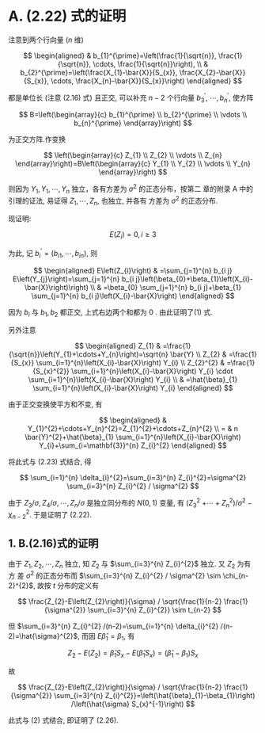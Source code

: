 # A. (2.22) 式的证明 

注意到两个行向量 $(n$ 维)

$$
\begin{aligned}
& b_{1}^{\prime}=\left(\frac{1}{\sqrt{n}}, \frac{1}{\sqrt{n}}, \cdots, \frac{1}{\sqrt{n}}\right), \\
& b_{2}^{\prime}=\left(\frac{X_{1}-\bar{X}}{S_{x}}, \frac{X_{2}-\bar{X}}{S_{x}}, \cdots, \frac{X_{n}-\bar{X}}{S_{x}}\right)
\end{aligned}
$$

都是单位长 (注意 (2.16) 式) 且正交, 可以补充 $n-2$ 个行向量 $b_{3}^{\prime}$, $\cdots, b_{n}^{\prime}$, 使方阵

$$
B=\left(\begin{array}{c}
b_{1}^{\prime} \\
b_{2}^{\prime} \\
\vdots \\
b_{n}^{\prime}
\end{array}\right)
$$

为正交方阵.作变换

$$
\left(\begin{array}{c}
Z_{1} \\
Z_{2} \\
\vdots \\
Z_{n}
\end{array}\right)=B\left(\begin{array}{c}
Y_{1} \\
Y_{2} \\
\vdots \\
Y_{n}
\end{array}\right)
$$

则因为 $Y_{1}, Y_{1}, \cdots, Y_{n}$ 独立，各有方差为 $\sigma^{2}$ 的正态分布，按第二 章的附录 A 中的引理的证法, 易证得 $Z_{1}, \cdots, Z_{n}$, 也独立, 并各有 方差为 $\sigma^{2}$ 的正态分布.

现证明:

$$
E\left(Z_{i}\right)=0, i \geqslant 3
$$

为此, 记 $b_{i}^{\prime}=\left(b_{i 1}, \cdots, b_{i n}\right)$, 则

$$
\begin{aligned}
E\left(Z_{i}\right) & =\sum_{j=1}^{n} b_{i j} E\left(Y_{j}\right)=\sum_{j=1}^{n} b_{i j}\left(\beta_{0}+\beta_{1}\left(X_{i}-\bar{X}\right)\right) \\
& =\beta_{0} \sum_{j=1}^{n} b_{i j}+\beta_{1} \sum_{j=1}^{n} b_{i j}\left(X_{i}-\bar{X}\right)
\end{aligned}
$$

因为 $b_{i}$ 与 $b_{1}, b_{2}$ 都正交, 上式右边两个和都为 0 . 由此证明了(1) 式.

另外注意

$$
\begin{aligned}
Z_{1} & =\frac{1}{\sqrt{n}}\left(Y_{1}+\cdots+Y_{n}\right)=\sqrt{n} \bar{Y} \\
Z_{2} & =\frac{1}{S_{x}} \sum_{i=1}^{n}\left(X_{i}-\bar{X}\right) Y_{i} \\
Z_{2}^{2} & =\frac{1}{S_{x}^{2}} \sum_{i=1}^{n}\left(X_{i}-\bar{X}\right) Y_{i} \cdot \sum_{i=1}^{n}\left(X_{i}-\bar{X}\right) Y_{i} \\
& =\hat{\beta}_{1} \sum_{i=1}^{n}\left(X_{i}-\bar{X}\right) Y_{i}
\end{aligned}
$$

由于正交变换使平方和不变, 有

$$
\begin{aligned}
& Y_{1}^{2}+\cdots+Y_{n}^{2}=Z_{1}^{2}+\cdots+Z_{n}^{2} \\
= & n \bar{Y}^{2}+\hat{\beta}_{1} \sum_{i=1}^{n}\left(X_{i}-\bar{X}\right) Y_{i}+\sum_{i=\mathbf{3}}^{n} Z_{i}^{2}
\end{aligned}
$$

将此式与 (2.23) 式结合, 得

$$
\sum_{i=1}^{n} \delta_{i}^{2}=\sum_{i=3}^{n} Z_{i}^{2}=\sigma^{2} \sum_{i=3}^{n} Z_{i}^{2} / \sigma^{2}
$$

由于 $Z_{3} / \sigma, Z_{4} / \sigma, \cdots, Z_{n} / \sigma$ 是独立同分布的 $N(0,1)$ 变量, 有 $\left(Z_{3}^{2}\right.$ $\left.+\cdots+Z_{n}^{2}\right) / \sigma^{2}-\chi_{n-2}^{2}$. 于是证明了 $(2.22)$.

## 1. B.(2.16)式的证明

由于 $Z_{1}, Z_{2}, \cdots, Z_{n}$ 独立, 知 $Z_{2}$ 与 $\sum_{i=3}^{n} Z_{i}^{2}$ 独立. 又 $Z_{2}$ 为有方 差 $\sigma^{2}$ 的正态分布而 $\sum_{i=3}^{n} Z_{i}^{2} / \sigma^{2} \sim \chi_{n-2}^{2}$, 故按 $t$ 分布的定义有

$$
\frac{Z_{2}-E\left(Z_{2}\right)}{\sigma} / \sqrt{\frac{1}{n-2} \frac{1}{\sigma^{2}} \sum_{i=3}^{n} Z_{i}^{2}} \sim t_{n-2}
$$

但 $\sum_{i=3}^{n} Z_{i}^{2} /(n-2)=\sum_{i=1}^{n} \delta_{i}^{2} /(n-2)=\hat{\sigma}^{2}$, 而因 $E \hat{\beta}_{1}=\beta_{1}$, 有

$$
Z_{2}-E\left(Z_{2}\right)=\hat{\beta}_{1} S_{x}-E\left(\hat{\beta}_{1} S_{x}\right)=\left(\hat{\beta}_{1}-\beta_{1}\right) S_{x}
$$

故

$$
\frac{Z_{2}-E\left(Z_{2}\right)}{\sigma} / \sqrt{\frac{1}{n-2} \frac{1}{\sigma^{2}} \sum_{i=3}^{n} Z_{i}^{2}}=\left(\hat{\beta}_{1}-\beta_{1}\right) /\left(\hat{\sigma} S_{x}^{-1}\right)
$$

此式与 (2) 式结合, 即证明了 (2.26).

